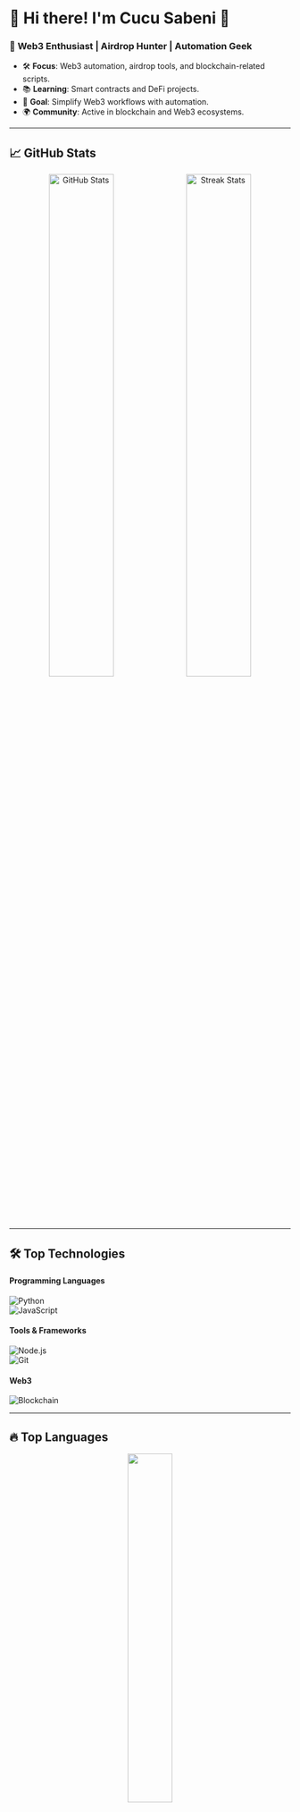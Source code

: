 # 🌟 Hi there! I'm **Cucu Sabeni** 👋  

### 🚀 **Web3 Enthusiast | Airdrop Hunter | Automation Geek**

- 🛠 **Focus**: Web3 automation, airdrop tools, and blockchain-related scripts.  
- 📚 **Learning**: Smart contracts and DeFi projects.  
- 🎯 **Goal**: Simplify Web3 workflows with automation.  
- 🌍 **Community**: Active in blockchain and Web3 ecosystems.

---

## 📈 **GitHub Stats**

<p align="center">
  <img src="https://github-readme-stats.vercel.app/api?username=mbrx10&show_icons=true&theme=radical&hide_border=true" width="48%" alt="GitHub Stats">
  <img src="https://github-readme-streak-stats.herokuapp.com/?user=mbrx10&theme=radical&hide_border=true" width="48%" alt="Streak Stats">
</p>

---

## 🛠 **Top Technologies**

#### Programming Languages
![Python](https://img.shields.io/badge/Python-3.13.1-blue?style=flat&logo=python&logoColor=white)  
![JavaScript](https://img.shields.io/badge/JavaScript-ES6-yellow?style=flat&logo=javascript&logoColor=black)

#### Tools & Frameworks
![Node.js](https://img.shields.io/badge/Node.js-22.12.0-green?style=flat&logo=node.js&logoColor=white)  
![Git](https://img.shields.io/badge/Git-2.47.1-red?style=flat&logo=git&logoColor=white)  

#### Web3
![Blockchain](https://img.shields.io/badge/Blockchain-Web3-purple?style=flat&logo=ethereum&logoColor=white)

---

## 🔥 **Top Languages**

<p align="center">
  <img src="https://github-readme-stats.vercel.app/api/top-langs/?username=mbrx10&layout=compact&theme=radical&hide_border=true" width="40%" />
</p>

---

## 🏆 **GitHub Trophies**

<p align="center">
  <img src="https://github-profile-trophy.vercel.app/?username=mbrx10&theme=onedark&no-frame=true&column=7" alt="GitHub Trophy">
</p>

---

## 🚀 **Current Projects**

| **Project Name**        | **Description**                                     | **Status**  |
|--------------------------|---------------------------------------------------|------------|
| 🛠 **Repo-Automation**   | Automates Web3-related tasks for airdrops          | ![In Progress](https://img.shields.io/badge/Status-In%20Progress-orange) |
| 🔗 **Blockchain-Tools**  | Scripts to interact with Web3 APIs and smart contracts | ![Completed](https://img.shields.io/badge/Status-Completed-brightgreen) |
| ⚡ **GitHub-Actions**    | Workflow automation for CI/CD pipelines            | ![Ongoing](https://img.shields.io/badge/Status-Ongoing-yellow) |

---

## 🎨 **Dynamic Widgets**

- **Activity Graph**  
<p align="center">
  <img src="https://github-readme-activity-graph.vercel.app/graph?username=mbrx10&theme=dracula&hide_border=true" alt="GitHub Activity Graph">
</p>

---

## 🎯 **Let's Connect**

> *Feel free to collaborate on projects or share ideas!*  

https://img.shields.io/twitter/follow/cucusabeni?link=https%3A%2F%2Fx.com%2Fcucusabeni


---

<p align="center">
  <img src="https://media.giphy.com/media/qgQUggAC3Pfv687qPC/giphy.gif" width="40%" alt="Coding GIF">
</p>

<p align="center">
  🚀 *"Keep building, keep automating!"* 🚀  
</p>
